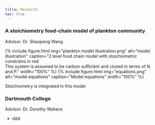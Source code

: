 ```yaml
---
title: Research
nav: true
---
```


### A stoichiometry food-chain model of plankton community
Advisor: Dr. Shaopeng Wang


{% include figure.html img="plankton model illustration.png" alt="model illustration" caption="2 level food chain model with stoichiometric constrains in red<br/>This system is assumed to be carbon sufficient and closed in terms of N and P." width="100%" %}
{% include figure.html img="equations.png" alt="model equations" caption="Model equations" width="100%" %}



Stoichiometry is integrated in this model



### Dartmouth College <br/>
Advisor: Dr. Dorothy Wallace

- ddd


